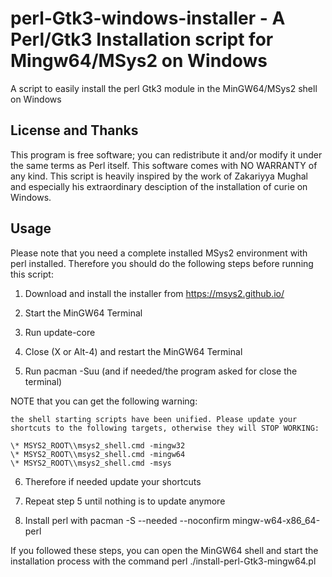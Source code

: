 # perl-Gtk3-windows-installer - A Perl/Gtk3 Installation script for Mingw64/MSys2 on Windows
A script to easily install the perl Gtk3 module in the MinGW64/MSys2 shell on Windows
## License and Thanks
This program is free software; you can redistribute it and/or modify it under the same terms as Perl itself. This software comes with NO WARRANTY of any kind. This script is heavily inspired by the work of Zakariyya Mughal and especially his extraordinary desciption of the installation of curie on Windows.
## Usage
Please note that you need a complete installed MSys2 environment with perl installed. Therefore you should do the following steps before running this script:

1) Download and install the installer from https://msys2.github.io/

2) Start the MinGW64 Terminal

3) Run update-core

4) Close (X or Alt-4) and restart the MinGW64 Terminal

5) Run pacman -Suu (and if needed/the program asked for close the terminal)

NOTE that you can get the following warning:

    the shell starting scripts have been unified. Please update your shortcuts to the following targets, otherwise they will STOP WORKING:

    \* MSYS2_ROOT\\msys2_shell.cmd -mingw32
    \* MSYS2_ROOT\\msys2_shell.cmd -mingw64
    \* MSYS2_ROOT\\msys2_shell.cmd -msys

6) Therefore if needed update your shortcuts

7) Repeat step 5 until nothing is to update anymore

8) Install perl with pacman -S --needed --noconfirm mingw-w64-x86_64-perl

If you followed these steps, you can open the MinGW64 shell and start the installation process with the command perl ./install-perl-Gtk3-mingw64.pl
